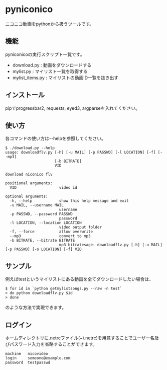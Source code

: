 # pyniconico

ニコニコ動画をpythonから扱うツールです。

## 機能

pyniconicoの実行スクリプト一覧です。

 * download.py : 動画をダウンロードする
 * mylist.py : マイリスト一覧を取得する
 * mylist_items.py : マイリストの動画ID一覧を抜き出す

## インストール

pipでprogressbar2, requests, eyed3, argparseを入れてください。

## 使い方

各コマンドの使い方は--helpを参照してください。

```
$ ./download.py --help
usage: downloadflv.py [-h] [-u MAIL] [-p PASSWD] [-l LOCATION] [-f] [--mp3]
                      [-b BITRATE]
                      VID

download niconico flv

positional arguments:
  VID                   video id

optional arguments:
  -h, --help            show this help message and exit
  -u MAIL, --username MAIL
                        username
  -p PASSWD, --password PASSWD
                        password
  -l LOCATION, --location LOCATION
                        video output folder
  -f, --force           allow overwrite
  --mp3                 convert to mp3
  -b BITRATE, --bitrate BITRATE
                        mp3 bitratesage: downloadflv.py [-h] [-u MAIL] [-p PASSWD] [-o LOCATION] [-f] VID
```

## サンプル

例えばtestというマイリストにある動画を全てダウンロードしたい場合は、

```
$ for id in `python getmylistsongs.py --raw -n test`
> do python downloadflv.py $id
> done
```

のような方法で実現できます。

## ログイン

ホームディレクトリに.netrcファイル(~/.netrc)を用意することでユーザー名及びパスワード入力を省略することができます。

```
machine   nicovideo
login     someone@example.com
password  testpasswd
```
